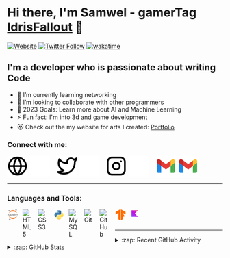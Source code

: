 # Hi there, I'm Samwel - gamerTag [IdrisFallout][Website] 👋 

[![Website](https://img.shields.io/website?down_message=unstable&label=waithakasam.tk&style=for-the-badge&up_message=online&url=http%3A%2F%2Fwaithakasam.tk)](http://waithakasam.tk)
[![Twitter Follow](https://img.shields.io/twitter/follow/SamwelWaithak10?label=TWITTER%20FOLLOW&style=for-the-badge)](https://twitter.com/IdrisFallout)
[![wakatime](https://wakatime.com/badge/github/IdrisFallout/IdrisFallout.svg)](https://wakatime.com/badge/github/IdrisFallout/IdrisFallout)



## I'm a developer who is passionate about writing Code

- 🌱 I’m currently learning networking
- 👯 I’m looking to collaborate with other programmers
- 🥅 2023 Goals: Learn more about AI and Machine Learning
- ⚡ Fun fact: I'm into 3d and game development
- 😻 Check out the my website for arts I created: [Portfolio](https://nodemcu-website.pages.dev/art)

### Connect with me:

[![website](./img/globe-light.svg)](http://www.waithakasam.tk#gh-light-mode-only)
[![website](./img/globe-dark.svg)](http://www.waithakasam.tk#gh-dark-mode-only)
&nbsp;&nbsp;
[![website](./img/twitter-light.svg)](https://twitter.com/IdrisFallout#gh-light-mode-only)
[![website](./img/twitter-dark.svg)](https://twitter.com/IdrisFallout#gh-dark-mode-only)
&nbsp;&nbsp;
[![website](./img/instagram-light.svg)](https://www.instagram.com/samuel.jackey#gh-light-mode-only)
[![website](./img/instagram-dark.svg)](https://www.instagram.com/samuel.jackey#gh-dark-mode-only)
&nbsp;&nbsp;
[![website](./img/gmail-icon.svg)](mailto:waithakasam2017@gmail.com#gh-light-mode-only)
[![website](./img/gmail-icon.svg)](mailto:waithakasam2017@gmail.com#gh-dark-mode-only)

---

### Languages and Tools:

[<img align="left" alt="Jupyter Notebook" width="26px" src="https://raw.githubusercontent.com/devicons/devicon/v2.15.1/icons/jupyter/jupyter-original-wordmark.svg" style="padding-right:10px;" />][jupytersite]
[<img align="left" alt="HTML5" width="26px" src="https://cdn.jsdelivr.net/gh/devicons/devicon/icons/html5/html5-original.svg" style="padding-right:10px;" />][htmlfive]
[<img align="left" alt="CSS3" width="26px" src="https://cdn.jsdelivr.net/gh/devicons/devicon/icons/css3/css3-original.svg" style="padding-right:10px;" />][csssite]
[<img align="left" alt="Python" width="26px" src="https://raw.githubusercontent.com/devicons/devicon/v2.15.1/icons/python/python-original.svg" style="padding-right:10px;" />][pysite]
[<img align="left" alt="MySQL" width="26px" src="https://cdn.jsdelivr.net/gh/devicons/devicon/icons/mysql/mysql-original.svg" style="padding-right:10px;" />][sqlsite]
[<img align="left" alt="Git" width="26px" src="https://cdn.jsdelivr.net/gh/devicons/devicon/icons/git/git-original.svg" style="padding-right:10px;" />][gitsite]
[<img align="left" alt="GitHub" width="26px" src="https://user-images.githubusercontent.com/3369400/139447912-e0f43f33-6d9f-45f8-be46-2df5bbc91289.png" style="padding-right:10px;" />](https://www.github.com/IdrisFallout)
[<img align="left" alt="TenserFlow" width="26px" src="https://raw.githubusercontent.com/devicons/devicon/v2.15.1/icons/tensorflow/tensorflow-original.svg" style="padding-right:10px;" />](https://www.tensorflow.org)
[<img align="left" alt="Kotlin" width="20px" src="https://raw.githubusercontent.com/devicons/devicon/v2.15.1/icons/kotlin/kotlin-original.svg" />](https://kotlinlang.org)


<br />
<br />

---




<details>
  <summary>:zap: Recent GitHub Activity</summary>
  
<!--START_SECTION:activity-->
1. ❌ Closed PR [#11](https://github.com/IdrisFallout/Python) in [IdrisFallout/Python](https://github.com/IdrisFallout/Python)
<!--END_SECTION:activity-->

</details>

<details>
  <summary>:zap: GitHub Stats</summary>

  <img align="left" alt="IdrisFallout's GitHub Stats" src="https://github-readme-stats.vercel.app/api?username=IdrisFallout&show_icons=true&hide_border=false&title_color=ff652f&icon_color=FFE400&bg_color=09131B&text_color=ffffff&border_color=0c1a25" />

</details>

[website]: http://www.waithakasam.tk
[twitter]: https://twitter.com/IdrisFallout
[instagram]: https://instagram.com/samuel.jackey
[jupytersite]: https://jupyter.org
[htmlfive]: https://html5up.net
[pysite]: https://www.python.org
[sqlsite]: https://www.mysql.com
[gitsite]: https://git-scm.com
[csssite]: https://www.awwwards.com/websites/css3/
